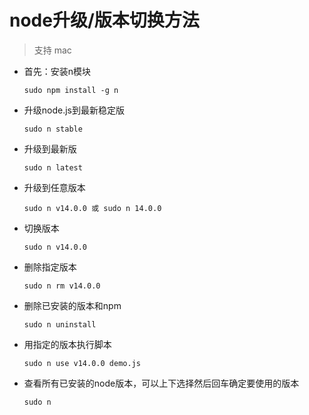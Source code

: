 # node升级/版本切换方法

> 支持 mac


*  首先：安装n模块 

	```
	sudo npm install -g n
	```

*  升级node.js到最新稳定版

	```
	sudo n stable
	```

*  升级到最新版

	```
	sudo n latest
	```
	
*  升级到任意版本 

	```
	sudo n v14.0.0 或 sudo n 14.0.0
	```

*  切换版本

	```
	sudo n v14.0.0
	```

*  删除指定版本

	```
	sudo n rm v14.0.0
	```

*  删除已安装的版本和npm

	```
	sudo n uninstall
	```

*  用指定的版本执行脚本

	```
	sudo n use v14.0.0 demo.js
	```

*  查看所有已安装的node版本，可以上下选择然后回车确定要使用的版本

	```
	sudo n
	```
